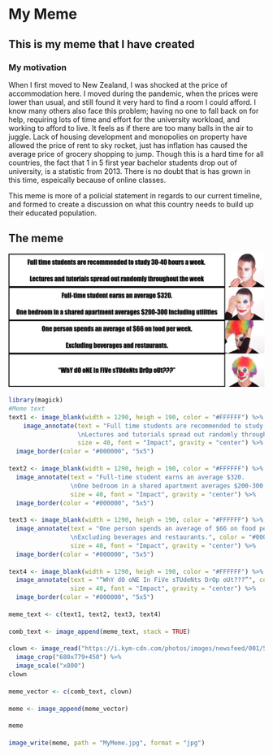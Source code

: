 # My Meme
## This is my meme that I have created

### My motivation
When I first moved to New Zealand, I was shocked at the price of accommodation here. I moved during the pandemic, when the prices were lower than usual, and still found it very hard to find a room I could afford. I know many others also face this problem; having no one to fall back on for help, requiring lots of time and effort for the university workload, and working to afford to live. It feels as if there are too many balls in the air to juggle. Lack of housing development and monopolies on property have allowed the price of rent to sky rocket, just has inflation has caused the average price of grocery shopping to jump. Though this is a hard time for all countries, the fact that 1 in 5 first year bachelor students drop out of university, is a statistic from 2013. There is no doubt that is has grown in this time, espeically because of online classes. 

This meme is more of a policial statement in regards to our current timeline, and formed to create a discussion on what this country needs to build up their educated population. 

## The meme
![My Meme](MyMeme.jpg)

```r
library(magick)
#Meme text
text1 <- image_blank(width = 1290, heigh = 190, color = "#FFFFFF") %>%
    image_annotate(text = "Full time students are recommended to study 30-40 hours a week. 
                   \nLectures and tutorials spread out randomly throughout the week", color = "#000000", 
                   size = 40, font = "Impact", gravity = "center") %>%
  image_border(color = "#000000", "5x5")

text2 <- image_blank(width = 1290, heigh = 190, color = "#FFFFFF") %>%
  image_annotate(text = "Full-time student earns an average $320.
                 \nOne bedroom in a shared apartment averages $200-300 including utilities", color = "#000000", 
                 size = 40, font = "Impact", gravity = "center") %>%
  image_border(color = "#000000", "5x5")

text3 <- image_blank(width = 1290, heigh = 190, color = "#FFFFFF") %>%
  image_annotate(text = "One person spends an average of $66 on food per week.
                 \nExcluding beverages and restaurants.", color = "#000000", 
                 size = 40, font = "Impact", gravity = "center") %>%
  image_border(color = "#000000", "5x5")

text4 <- image_blank(width = 1290, heigh = 190, color = "#FFFFFF") %>%
  image_annotate(text = "“WhY dO oNE In FiVe sTUdeNts DrOp oUt???”", color = "#000000", 
                 size = 40, font = "Impact", gravity = "center") %>%
  image_border(color = "#000000", "5x5")

meme_text <- c(text1, text2, text3, text4)

comb_text <- image_append(meme_text, stack = TRUE)

clown <- image_read("https://i.kym-cdn.com/photos/images/newsfeed/001/563/849/d1f.jpg") %>% 
  image_crop("680x779+450") %>%
  image_scale("x800")
clown

meme_vector <- c(comb_text, clown)

meme <- image_append(meme_vector)

meme

image_write(meme, path = "MyMeme.jpg", format = "jpg")
```
